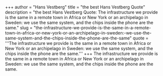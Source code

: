 +++
author = "Hans Vestberg"
title = "the best Hans Vestberg Quote"
description = "the best Hans Vestberg Quote: The infrastructure we provide is the same in a remote town in Africa or New York or an archipelago in Sweden: we use the same system, and the chips inside the phone are the same."
slug = "the-infrastructure-we-provide-is-the-same-in-a-remote-town-in-africa-or-new-york-or-an-archipelago-in-sweden:-we-use-the-same-system-and-the-chips-inside-the-phone-are-the-same"
quote = '''The infrastructure we provide is the same in a remote town in Africa or New York or an archipelago in Sweden: we use the same system, and the chips inside the phone are the same.'''
+++
The infrastructure we provide is the same in a remote town in Africa or New York or an archipelago in Sweden: we use the same system, and the chips inside the phone are the same.
